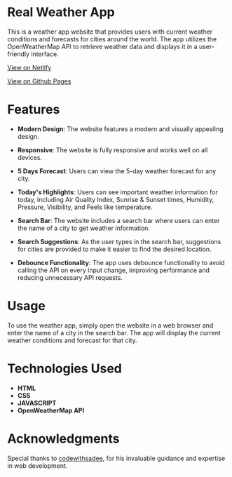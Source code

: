 # Real Weather App

This is a weather app website that provides users with current weather conditions and forecasts for cities around the world. The app utilizes the OpenWeatherMap API to retrieve weather data and displays it in a user-friendly interface.

[View on Netlify](https://weather-io-app.netlify.app/)

[View on Github Pages](https://billalben.github.io/weather-app/)

# Features

* **Modern Design**: The website features a modern and visually appealing design.

* **Responsive**: The website is fully responsive and works well on all devices.

* **5 Days Forecast**: Users can view the 5-day weather forecast for any city.

* **Today's Highlights**: Users can see important weather information for today, including Air Quality Index, Sunrise & Sunset times, Humidity, Pressure, Visibility, and Feels like temperature.

* **Search Bar**: The website includes a search bar where users can enter the name of a city to get weather information.

* **Search Suggestions**: As the user types in the search bar, suggestions for cities are provided to make it easier to find the desired location.

* **Debounce Functionality**: The app uses debounce functionality to avoid calling the API on every input change, improving performance and reducing unnecessary API requests.

# Usage

To use the weather app, simply open the website in a web browser and enter the name of a city in the search bar. The app will display the current weather conditions and forecast for that city.

# Technologies Used

* **HTML**
* **CSS**
* **JAVASCRIPT**
* **OpenWeatherMap API**

# Acknowledgments

Special thanks to [codewithsadee](https://github.com/codewithsadee), for his invaluable guidance and expertise in web development.

